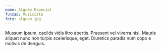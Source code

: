```yaml
---
nome: Alguém Especial
funcao: Musicista
foto: alguem.jpg
---
```

Mussum Ipsum, cacilds vidis litro abertis. Praesent vel viverra nisi. Mauris aliquet nunc non turpis scelerisque, eget. Diuretics paradis num copo é motivis de denguis.
